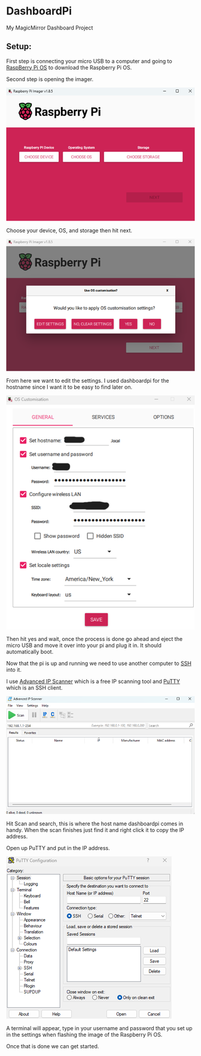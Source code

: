 # DashboardPi
My MagicMirror Dashboard Project

## Setup:

First step is connecting your micro USB to a computer and going to [RaspBerry Pi OS](https://www.raspberrypi.com/software/) to download the Raspberry Pi OS.

Second step is opening the imager.

![screenshot of imager](/process-for-github/Screenshot-2024-04-22-092748.png)

Choose your device, OS, and storage then hit next.

![screenshot of interlude](/process-for-github/Screenshot-2024-04-22-095138.png)

From here we want to edit the settings. I used dashboardpi for the hostname since I want it to be easy to find later on.

![screenshot of settings](/process-for-github/Screenshot-2024-04-22-095559.png)

Then hit yes and wait, once the process is done go ahead and eject the micro USB and move it over into your pi and plug it in. It should automatically boot.

Now that the pi is up and running we need to use another computer to [SSH](https://www.cloudflare.com/learning/access-management/what-is-ssh/) into it. 

I use [Advanced IP Scanner](https://www.advanced-ip-scanner.com/) which is a free IP scanning tool and [PuTTY](https://www.putty.org/) which is an SSH client.

![IP Scanner](/process-for-github/ScreenshotIPScanner.png)

Hit Scan and search, this is where the host name dashboardpi comes in handy. When the scan finishes just find it and right click it to copy the IP address.

Open up PuTTY and put in the IP address.

![PuTTY](/process-for-github/ScreenshotPuTTY.png)

A terminal will appear, type in your username and password that you set up in the settings when flashing the image of the Raspberry Pi OS.

Once that is done we can get started.
